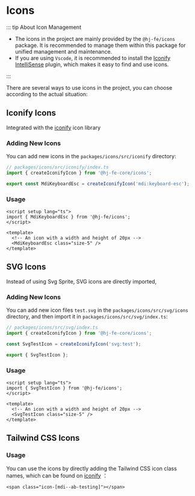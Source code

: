 # Icons

::: tip About Icon Management

- The icons in the project are mainly provided by the `@hj-fe/icons` package. It is recommended to manage them within this package for unified management and maintenance.
- If you are using `Vscode`, it is recommended to install the [Iconify IntelliSense](https://marketplace.visualstudio.com/items?itemName=antfu.iconify) plugin, which makes it easy to find and use icons.

:::

There are several ways to use icons in the project, you can choose according to the actual situation:

## Iconify Icons <Badge text="Recommended" type="tip"/>

Integrated with the [iconify](https://github.com/iconify/iconify) icon library

### Adding New Icons

You can add new icons in the `packages/icons/src/iconify` directory:

```ts
// packages/icons/src/iconify/index.ts
import { createIconifyIcon } from '@hj-fe-core/icons';

export const MdiKeyboardEsc = createIconifyIcon('mdi:keyboard-esc');
```

### Usage

```vue
<script setup lang="ts">
import { MdiKeyboardEsc } from '@hj-fe/icons';
</script>

<template>
  <!-- An icon with a width and height of 20px -->
  <MdiKeyboardEsc class="size-5" />
</template>
```

## SVG Icons <Badge text="Recommended" type="tip"/>

Instead of using Svg Sprite, SVG icons are directly imported,

### Adding New Icons

You can add new icon files `test.svg` in the `packages/icons/src/svg/icons` directory, and then import it in `packages/icons/src/svg/index.ts`:

```ts
// packages/icons/src/svg/index.ts
import { createIconifyIcon } from '@hj-fe-core/icons';

const SvgTestIcon = createIconifyIcon('svg:test');

export { SvgTestIcon };
```

### Usage

```vue
<script setup lang="ts">
import { SvgTestIcon } from '@hj-fe/icons';
</script>

<template>
  <!-- An icon with a width and height of 20px -->
  <SvgTestIcon class="size-5" />
</template>
```

## Tailwind CSS Icons <Badge text="Not Recommended" type="danger"/>

### Usage

You can use the icons by directly adding the Tailwind CSS icon class names, which can be found on [iconify](https://github.com/iconify/iconify) ：

```vue
<span class="icon-[mdi--ab-testing]"></span>
```
